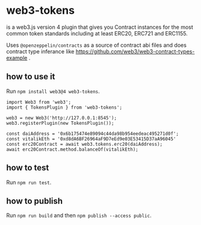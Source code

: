 web3-tokens
===========

is a web3.js version 4 plugin that gives you Contract instances for the most common token standards including at least ERC20, ERC721 and ERC1155.

Uses `@openzeppelin/contracts` as a source of contract abi files and does contract type inferance like https://github.com/web3/web3-contract-types-example .


how to use it
-------------

Run `npm install web3@4 web3-tokens`.

```
import Web3 from 'web3';
import { TokensPlugin } from 'web3-tokens';

web3 = new Web3('http://127.0.0.1:8545');
web3.registerPlugin(new TokensPlugin());

const daiAddress = '0x6b175474e89094c44da98b954eedeac495271d0f';
const vitalikEth = '0xd8dA6BF26964aF9D7eEd9e03E53415D37aA96045'
const erc20Contract = await web3.tokens.erc20(daiAddress);
await erc20Contract.method.balanceOf(vitalikEth);
```

how to test
-----------

Run `npm run test`.


how to publish
--------------

Run `npm run build` and then `npm publish --access public`.

